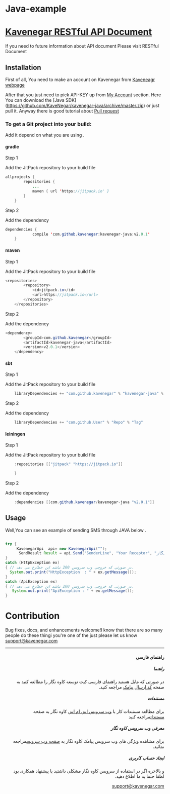 # Java-example
# [Kavenegar RESTful API Document](http://kavenegar.com/rest.html)
If you need to future information about API document Please visit RESTful Document

## Installation
First of all, You need to make an account on Kavenegar from [Kaveneagr webpage](https://panel.kavenegar.com/Client/Membership/Register)


After that you just need to pick API-KEY up from [My Account](http://panel.kavenegar.com/Client/setting/index) section.
Here You can download the [Java SDK] (https://github.com/KaveNegar/kavenegar-java/archive/master.zip) or just pull it.
Anyway there is good tutorial about [Pull  request](http://gun.io/blog/how-to-github-fork-branch-and-pull-request/)

### To get a Git project into your build:

Add it depend on what you are using .

#### gradle
 Step 1 <p> Add the JitPack repository to your build file </p>
 
```java
allprojects {
		repositories {
			...
			maven { url 'https://jitpack.io' }
		}
	}
```
Step 2<p>Add the dependency</p>

```java
dependencies {
	        compile 'com.github.kavenegar:kavenegar-java:v2.0.1'
	}
```
#### maven

 Step 1 <p> Add the JitPack repository to your build file </p>
 
```java
<repositories>
		<repository>
		    <id>jitpack.io</id>
		    <url>https://jitpack.io</url>
		</repository>
	</repositories>
```
Step 2<p>Add the dependency</p>

```java
<dependency>
	    <groupId>com.github.kavenegar</groupId>
	    <artifactId>kavenegar-java</artifactId>
	    <version>v2.0.1</version>
	</dependency>
```
####  sbt

Step 1 <p> Add the JitPack repository to your build file </p>
 
```java
	libraryDependencies += "com.github.kavenegar" % "kavenegar-java" % "v2.0.1"	

```
Step 2<p>Add the dependency</p>

```java
    libraryDependencies += "com.github.User" % "Repo" % "Tag"

```
#### leiningen

Step 1 <p> Add the JitPack repository to your build file </p>
 
```java
    :repositories [["jitpack" "https://jitpack.io"]]

	}
```
Step 2<p>Add the dependency</p>

```java
	:dependencies [[com.github.kavenegar/kavenegar-java "v2.0.1"]]	

```
## Usage
Well,You can see an example of sending SMS through JAVA below . 

```java

try {
     KavenegarApi  api= new KavenegarApi("");
      SendResult Result = api.Send("SenderLine", "Your Receptor", "خدمات پیام کوتاه کاوه نگار");
}
catch (HttpException ex)
{ // در صورتی که خروجی وب سرویس 200 نباشد این خطارخ می دهد.
  System.out.print("HttpException  : " + ex.getMessage());
}
catch (ApiException ex)
{ // در صورتی که خروجی وب سرویس 200 نباشد این خطارخ می دهد.
   System.out.print("ApiException : " + ex.getMessage());
}

```

# Contribution

 Bug fixes, docs, and enhancements welcome!I know that there are so many people do these thingi you're one of the  just 
please let us know  [support@kavenegar.com](mailto:support@kavenegar.com?Subject=SDK)
 <hr>
<div dir='rtl'>

<h4 id="">راهنمای فارسی</h4>
<h5 id="-1">راهنما</h5>
<p>در صورتی که مایل هستید راهنمای فارسی کیت توسعه کاوه نگار را مطالعه کنید به صفحه
<a href="http://kavenegar.com/sdk.html">کد ارسال پیامک</a> 
مراجعه کنید.</p>
<h5 id="-2">مستندات</h5>
<p>برای مطالعه مستندات کار با
<a href="http://kavenegar.com"> وب سرویس اس ام اس</a>
کاوه نگار به صفحه <a href="http://kavenegar.com/rest.html">مستندات</a>مراجعه کنید</p>
<h5 id="-3">معرفی وب سرویس کاوه نگار</h5>
<p>برای مشاهده ویژگی های وب سرویس پیامک کاوه نگار به <a href="http://kavenegar.com/%D9%88%D8%A8%D8%B3%D8%B1%D9%88%DB%8C%D8%B3-%D9%BE%DB%8C%D8%A7%D9%85%DA%A9.html">صفحه  وب سرویس</a>مراجعه نمائید.</p>
<h5 id="-4">ایجاد حساب کاربری</h5>
<p>و بالاخره اگر در استفاده از سرویس کاوه نگار مشکلی داشتید یا پیشنهاد همکاری  بود لطفا حتما به ما اطلاع دهید.</p>
<p><a href="mailto:support@kavenegar.com">support@kavenegar.com</a></p>
</div>
